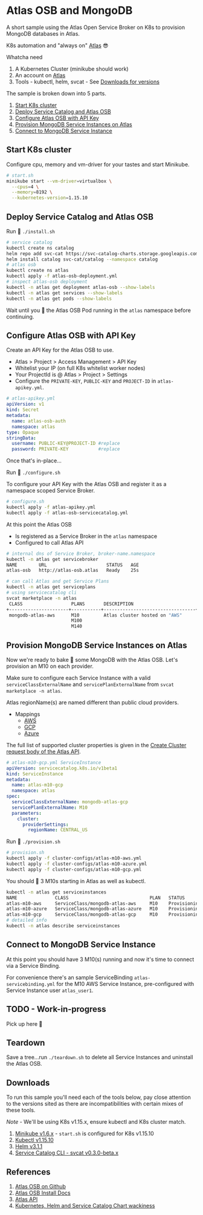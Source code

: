 # Atlas OSB and MongoDB

A short sample using the Atlas Open Service Broker on K8s to provision MongoDB databases in Atlas.

K8s automation and "always on" [Atlas](https://www.mongodb.com/cloud/atlas) :sunglasses:

Whatcha need

1. A Kubernetes Cluster (minikube should work)
1. An account on [Atlas](https://cloud.mongodb.com)
1. Tools - kubectl, helm, svcat - See [Downloads for versions](#downloads)

The sample is broken down into 5 parts.

1. [Start K8s cluster](#start-k8s-cluster)
1. [Deploy Service Catalog and Atlas OSB](#deploy-service-catalog-and-atlas-osb)
1. [Configure Atlas OSB with API Key](#configure-atlas-osb-with-api-key)
1. [Provision MongoDB Service Instances on Atlas](#provision-mongodb-service-instances-on-atlas)
1. [Connect to MongoDB Service Instance](#connect-to-mongodb-service-instance)

## Start K8s cluster

Configure cpu, memory and vm-driver for your tastes and start Minikube.

```bash
# start.sh
minikube start --vm-driver=virtualbox \
  --cpus=4 \
  --memory=8192 \
  --kubernetes-version=1.15.10
```

## Deploy Service Catalog and Atlas OSB

Run :runner: `./install.sh`

```bash
# service catalog
kubectl create ns catalog
helm repo add svc-cat https://svc-catalog-charts.storage.googleapis.com
helm install catalog svc-cat/catalog --namespace catalog
# atlas osb
kubectl create ns atlas
kubectl apply -f atlas-osb-deployment.yml
# inspect atlas-osb deployment
kubectl -n atlas get deployment atlas-osb --show-labels
kubectl -n atlas get services --show-labels
kubectl -n atlas get pods --show-labels
```

Wait until you :eyes: the Atlas OSB Pod running in the `atlas` namespace before continuing.

## Configure Atlas OSB with API Key

Create an API Key for the Atlas OSB to use.

* Atlas > Project > Access Management > API Key
* Whitelist your IP (on full K8s whitelist worker nodes)
* Your ProjectId is @ Atlas > Project > Settings
* Configure the `PRIVATE-KEY`, `PUBLIC-KEY` and `PROJECT-ID` in `atlas-apikey.yml`.


```yaml
# atlas-apikey.yml
apiVersion: v1
kind: Secret
metadata:
  name: atlas-osb-auth
  namespace: atlas
type: Opaque
stringData:
  username: PUBLIC-KEY@PROJECT-ID #replace
  password: PRIVATE-KEY           #replace
```

Once that's in-place...

Run :runner: `./configure.sh`

To configure your API Key with the Atlas OSB and register it as a namespace scoped Service Broker.

```bash
# configure.sh
kubectl apply -f atlas-apikey.yml
kubectl apply -f atlas-osb-servicecatalog.yml
```

At this point the Atlas OSB

* Is registered as a Service Broker in the `atlas` namespace
* Configured to call Atlas API

```bash
# internal dns of Service Broker, broker-name.namespace
kubectl -n atlas get servicebroker
NAME        URL                      STATUS   AGE
atlas-osb   http://atlas-osb.atlas   Ready    25s

# can call Atlas and get Service Plans
kubectl -n atlas get serviceplans
# using servicecatalog cli
svcat marketplace -n atlas
 CLASS                  PLANS       DESCRIPTION             
+----------------------+-----------+----------------------------------+
 mongodb-atlas-aws      M10         Atlas cluster hosted on "AWS"     
                        M100                                          
                        M140                                      
```

## Provision MongoDB Service Instances on Atlas

Now we're ready to bake :cake: some MongoDB with the Atlas OSB.  Let's provision an M10 on each provider.

Make sure to configure each Service Instance with a valid `serviceClassExternalName` and `servicePlanExternalName` from `svcat marketplace -n atlas`.

Atlas regionName(s) are named different than public cloud providers.

* Mappings
  * [AWS](https://docs.atlas.mongodb.com/reference/amazon-aws/)
  * [GCP](https://docs.atlas.mongodb.com/reference/google-gcp/)
  * [Azure](https://docs.atlas.mongodb.com/reference/microsoft-azure/)

The full list of supported cluster properties is given in the [Create Cluster request body of the Atlas API](https://docs.atlas.mongodb.com/reference/api/clusters-create-one/#request-body-parameters).

```yaml
# atlas-m10-gcp.yml ServiceInstance
apiVersion: servicecatalog.k8s.io/v1beta1
kind: ServiceInstance
metadata:
  name: atlas-m10-gcp
  namespace: atlas
spec:
  serviceClassExternalName: mongodb-atlas-gcp
  servicePlanExternalName: M10
  parameters:
    cluster:
      providerSettings:
        regionName: CENTRAL_US
```

Run :runner: `./provision.sh`

```bash
# provision.sh
kubectl apply -f cluster-configs/atlas-m10-aws.yml
kubectl apply -f cluster-configs/atlas-m10-azure.yml
kubectl apply -f cluster-configs/atlas-m10-gcp.yml
```

You should :eyes: 3 M10s starting in Atlas as well as kubectl.

```bash
kubectl -n atlas get serviceinstances        
NAME              CLASS                              PLAN   STATUS         AGE
atlas-m10-aws     ServiceClass/mongodb-atlas-aws     M10    Provisioning   37s
atlas-m10-azure   ServiceClass/mongodb-atlas-azure   M10    Provisioning   37s
atlas-m10-gcp     ServiceClass/mongodb-atlas-gcp     M10    Provisioning   37s
# detailed info
kubectl -n atlas describe serviceinstances
```

## Connect to MongoDB Service Instance

At this point you should have 3 M10(s) running and now it's time to connect via a Service Binding.

For convenience there's an sample ServiceBinding `atlas-servicebinding.yml` for the M10 AWS Service Instance, pre-configured with Service Instance user `atlas_user1`.

## TODO - Work-in-progress

Pick up here :truck:

## Teardown

Save a tree...run `./teardown.sh` to delete all Service Instances and uninstall the Atlas OSB.

## Downloads

To run this sample you'll need each of the tools below, pay close attention to the versions sited as there are incompatibilities with certain mixes of these tools.

*Note* - We'll be using K8s v1.15.x, ensure kubectl and K8s cluster match.

1. [Minikube v1.6.x](https://minikube.sigs.k8s.io/docs/start/) - `start.sh` is configured for K8s v1.15.10
1. [Kubectl v1.15.10](https://kubernetes.io/docs/tasks/tools/install-kubectl/)
1. [Helm v3.1.1](https://helm.sh/docs/intro/install/)
1. [Service Catalog CLI - svcat  v0.3.0-beta.x](https://github.com/kubernetes-sigs/service-catalog/blob/master/docs/install.md#installing-the-service-catalog-cli)

## References

1. [Atlas OSB on Github](https://github.com/mongodb/mongodb-atlas-service-broker)
1. [Atlas OSB Install Docs](https://docs.mongodb.com/atlas-open-service-broker/current/installation/)
1. [Atlas API](https://docs.atlas.mongodb.com/reference/api-resources/)
1. [Kubernetes, Helm and Service Catalog Chart wackiness](https://stackoverflow.com/questions/58481850/no-matches-for-kind-deployment-in-version-extensions-v1beta1)
